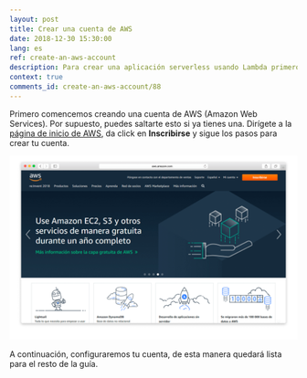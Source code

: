 ```yaml
---
layout: post
title: Crear una cuenta de AWS
date: 2018-12-30 15:30:00
lang: es
ref: create-an-aws-account
description: Para crear una aplicación serverless usando Lambda primero necesitamos tener una cuenta de AWS (Amazon Web Services).
context: true
comments_id: create-an-aws-account/88
---
```


Primero comencemos creando una cuenta de AWS (Amazon Web Services). Por supuesto, puedes saltarte esto si ya tienes una. Dirígete a la [página de inicio de AWS](https://aws.amazon.com), da click en **Inscribirse** y sigue los pasos para crear tu cuenta.

![Captura de crear una cuenta de AWS](/assets/es/create-an-aws-account.png)

A continuación, configuraremos tu cuenta, de esta manera quedará lista para el resto de la guía.
